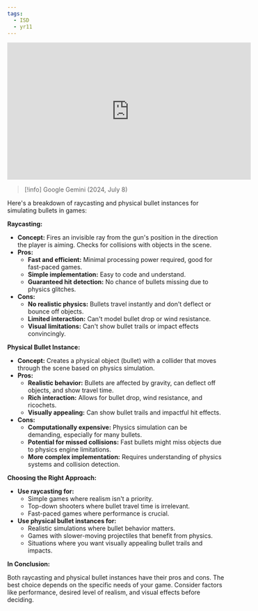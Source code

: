 ```yaml
---
tags:
  - ISD
  - yr11
---
```

<iframe width="560" height="315" src="https://www.youtube.com/embed/sBeRdWOov8E?si=NiO2iS-ktO_E5m-8" title="YouTube video player" frameborder="0" allow="accelerometer; autoplay; clipboard-write; encrypted-media; gyroscope; picture-in-picture; web-share" referrerpolicy="strict-origin-when-cross-origin" allowfullscreen></iframe>

> [!info] Google Gemini (2024, July 8) 


Here's a breakdown of raycasting and physical bullet instances for simulating bullets in games:

**Raycasting:**

- **Concept:** Fires an invisible ray from the gun's position in the direction the player is aiming. Checks for collisions with objects in the scene.
- **Pros:**
    - **Fast and efficient:** Minimal processing power required, good for fast-paced games.
    - **Simple implementation:** Easy to code and understand.
    - **Guaranteed hit detection:** No chance of bullets missing due to physics glitches.
- **Cons:**
    - **No realistic physics:** Bullets travel instantly and don't deflect or bounce off objects.
    - **Limited interaction:** Can't model bullet drop or wind resistance.
    - **Visual limitations:** Can't show bullet trails or impact effects convincingly.

**Physical Bullet Instance:**

- **Concept:** Creates a physical object (bullet) with a collider that moves through the scene based on physics simulation.
- **Pros:**
    - **Realistic behavior:** Bullets are affected by gravity, can deflect off objects, and show travel time.
    - **Rich interaction:** Allows for bullet drop, wind resistance, and ricochets.
    - **Visually appealing:** Can show bullet trails and impactful hit effects.
- **Cons:**
    - **Computationally expensive:** Physics simulation can be demanding, especially for many bullets.
    - **Potential for missed collisions:** Fast bullets might miss objects due to physics engine limitations.
    - **More complex implementation:** Requires understanding of physics systems and collision detection.

**Choosing the Right Approach:**

- **Use raycasting for:**
    - Simple games where realism isn't a priority.
    - Top-down shooters where bullet travel time is irrelevant.
    - Fast-paced games where performance is crucial.
- **Use physical bullet instances for:**
    - Realistic simulations where bullet behavior matters.
    - Games with slower-moving projectiles that benefit from physics.
    - Situations where you want visually appealing bullet trails and impacts.

**In Conclusion:**

Both raycasting and physical bullet instances have their pros and cons. The best choice depends on the specific needs of your game. Consider factors like performance, desired level of realism, and visual effects before deciding.
